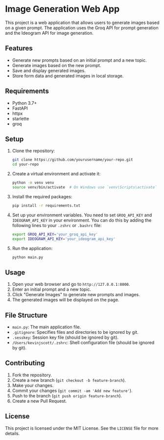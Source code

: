 # Image Generation Web App

This project is a web application that allows users to generate images based on a given prompt. The application uses the Groq API for prompt generation and the Ideogram API for image generation.

## Features

- Generate new prompts based on an initial prompt and a new topic.
- Generate images based on the new prompt.
- Save and display generated images.
- Store form data and generated images in local storage.

## Requirements

- Python 3.7+
- FastAPI
- httpx
- starlette
- groq

## Setup

1. Clone the repository:
    ```sh
    git clone https://github.com/yourusername/your-repo.git
    cd your-repo
    ```

2. Create a virtual environment and activate it:
    ```sh
    python -m venv venv
    source venv/bin/activate  # On Windows use `venv\Scripts\activate`
    ```

3. Install the required packages:
    ```sh
    pip install -r requirements.txt
    ```

4. Set up your environment variables. You need to set `GROQ_API_KEY` and `IDEOGRAM_API_KEY` in your environment. You can do this by adding the following lines to your `.zshrc` or `.bashrc` file:
    ```sh
    export GROQ_API_KEY='your_groq_api_key'
    export IDEOGRAM_API_KEY='your_ideogram_api_key'
    ```

5. Run the application:
    ```sh
    python main.py
    ```

## Usage

1. Open your web browser and go to `http://127.0.0.1:8000`.
2. Enter an initial prompt and a new topic.
3. Click "Generate Images" to generate new prompts and images.
4. The generated images will be displayed on the page.

## File Structure

- `main.py`: The main application file.
- `.gitignore`: Specifies files and directories to be ignored by git.
- `.sesskey`: Session key file (should be ignored by git).
- `/Users/kevinjscott/.zshrc`: Shell configuration file (should be ignored by git).

## Contributing

1. Fork the repository.
2. Create a new branch (`git checkout -b feature-branch`).
3. Make your changes.
4. Commit your changes (`git commit -am 'Add new feature'`).
5. Push to the branch (`git push origin feature-branch`).
6. Create a new Pull Request.

## License

This project is licensed under the MIT License. See the `LICENSE` file for more details.